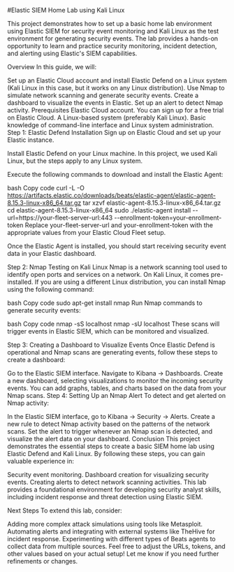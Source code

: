 #Elastic SIEM Home Lab using Kali Linux

This project demonstrates how to set up a basic home lab environment using Elastic SIEM for security event monitoring and Kali Linux as the test environment for generating security events. The lab provides a hands-on opportunity to learn and practice security monitoring, incident detection, and alerting using Elastic's SIEM capabilities.

Overview
In this guide, we will:

Set up an Elastic Cloud account and install Elastic Defend on a Linux system (Kali Linux in this case, but it works on any Linux distribution).
Use Nmap to simulate network scanning and generate security events.
Create a dashboard to visualize the events in Elastic.
Set up an alert to detect Nmap activity.
Prerequisites
Elastic Cloud account. You can sign up for a free trial on Elastic Cloud.
A Linux-based system (preferably Kali Linux).
Basic knowledge of command-line interface and Linux system administration.
Step 1: Elastic Defend Installation
Sign up on Elastic Cloud and set up your Elastic instance.

Install Elastic Defend on your Linux machine. In this project, we used Kali Linux, but the steps apply to any Linux system.

Execute the following commands to download and install the Elastic Agent:

bash
Copy code
curl -L -O https://artifacts.elastic.co/downloads/beats/elastic-agent/elastic-agent-8.15.3-linux-x86_64.tar.gz
tar xzvf elastic-agent-8.15.3-linux-x86_64.tar.gz
cd elastic-agent-8.15.3-linux-x86_64
sudo ./elastic-agent install --url=https://your-fleet-server-url:443 --enrollment-token=your-enrollment-token
Replace your-fleet-server-url and your-enrollment-token with the appropriate values from your Elastic Cloud Fleet setup.

Once the Elastic Agent is installed, you should start receiving security event data in your Elastic dashboard.

Step 2: Nmap Testing on Kali Linux
Nmap is a network scanning tool used to identify open ports and services on a network. On Kali Linux, it comes pre-installed. If you are using a different Linux distribution, you can install Nmap using the following command:

bash
Copy code
sudo apt-get install nmap
Run Nmap commands to generate security events:

bash
Copy code
nmap -sS localhost
nmap -sU localhost
These scans will trigger events in Elastic SIEM, which can be monitored and visualized.

Step 3: Creating a Dashboard to Visualize Events
Once Elastic Defend is operational and Nmap scans are generating events, follow these steps to create a dashboard:

Go to the Elastic SIEM interface.
Navigate to Kibana -> Dashboards.
Create a new dashboard, selecting visualizations to monitor the incoming security events. You can add graphs, tables, and charts based on the data from your Nmap scans.
Step 4: Setting Up an Nmap Alert
To detect and get alerted on Nmap activity:

In the Elastic SIEM interface, go to Kibana -> Security -> Alerts.
Create a new rule to detect Nmap activity based on the patterns of the network scans.
Set the alert to trigger whenever an Nmap scan is detected, and visualize the alert data on your dashboard.
Conclusion
This project demonstrates the essential steps to create a basic SIEM home lab using Elastic Defend and Kali Linux. By following these steps, you can gain valuable experience in:

Security event monitoring.
Dashboard creation for visualizing security events.
Creating alerts to detect network scanning activities.
This lab provides a foundational environment for developing security analyst skills, including incident response and threat detection using Elastic SIEM.

Next Steps
To extend this lab, consider:

Adding more complex attack simulations using tools like Metasploit.
Automating alerts and integrating with external systems like TheHive for incident response.
Experimenting with different types of Beats agents to collect data from multiple sources.
Feel free to adjust the URLs, tokens, and other values based on your actual setup! Let me know if you need further refinements or changes.
